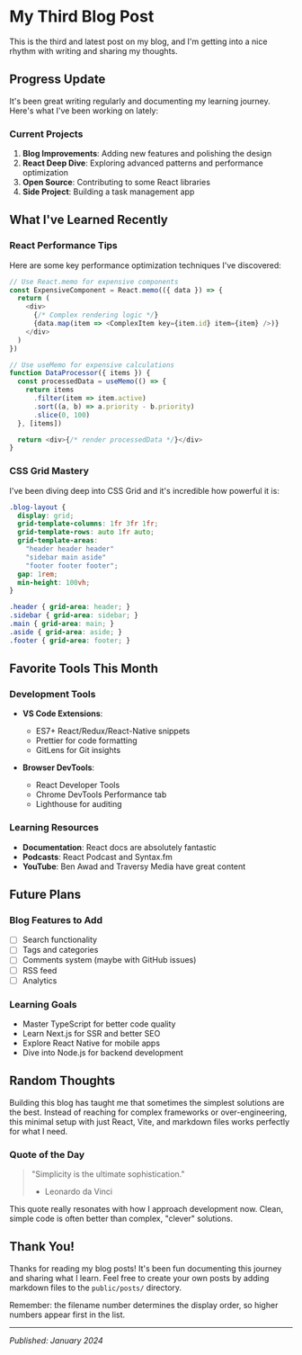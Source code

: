 # My Third Blog Post

This is the third and latest post on my blog, and I'm getting into a nice rhythm with writing and sharing my thoughts.

## Progress Update

It's been great writing regularly and documenting my learning journey. Here's what I've been working on lately:

### Current Projects

1. **Blog Improvements**: Adding new features and polishing the design
2. **React Deep Dive**: Exploring advanced patterns and performance optimization  
3. **Open Source**: Contributing to some React libraries
4. **Side Project**: Building a task management app

## What I've Learned Recently

### React Performance Tips

Here are some key performance optimization techniques I've discovered:

```javascript
// Use React.memo for expensive components
const ExpensiveComponent = React.memo(({ data }) => {
  return (
    <div>
      {/* Complex rendering logic */}
      {data.map(item => <ComplexItem key={item.id} item={item} />)}
    </div>
  )
})

// Use useMemo for expensive calculations
function DataProcessor({ items }) {
  const processedData = useMemo(() => {
    return items
      .filter(item => item.active)
      .sort((a, b) => a.priority - b.priority)
      .slice(0, 100)
  }, [items])

  return <div>{/* render processedData */}</div>
}
```

### CSS Grid Mastery

I've been diving deep into CSS Grid and it's incredible how powerful it is:

```css
.blog-layout {
  display: grid;
  grid-template-columns: 1fr 3fr 1fr;
  grid-template-rows: auto 1fr auto;
  grid-template-areas:
    "header header header"
    "sidebar main aside"
    "footer footer footer";
  gap: 1rem;
  min-height: 100vh;
}

.header { grid-area: header; }
.sidebar { grid-area: sidebar; }
.main { grid-area: main; }
.aside { grid-area: aside; }
.footer { grid-area: footer; }
```

## Favorite Tools This Month

### Development Tools
- **VS Code Extensions**: 
  - ES7+ React/Redux/React-Native snippets
  - Prettier for code formatting
  - GitLens for Git insights
  
- **Browser DevTools**: 
  - React Developer Tools
  - Chrome DevTools Performance tab
  - Lighthouse for auditing

### Learning Resources
- **Documentation**: React docs are absolutely fantastic
- **Podcasts**: React Podcast and Syntax.fm
- **YouTube**: Ben Awad and Traversy Media have great content

## Future Plans

### Blog Features to Add
- [ ] Search functionality
- [ ] Tags and categories
- [ ] Comments system (maybe with GitHub issues)
- [ ] RSS feed
- [ ] Analytics

### Learning Goals
- Master TypeScript for better code quality
- Learn Next.js for SSR and better SEO
- Explore React Native for mobile apps
- Dive into Node.js for backend development

## Random Thoughts

Building this blog has taught me that sometimes the simplest solutions are the best. Instead of reaching for complex frameworks or over-engineering, this minimal setup with just React, Vite, and markdown files works perfectly for what I need.

### Quote of the Day

> "Simplicity is the ultimate sophistication." 
> - Leonardo da Vinci

This quote really resonates with how I approach development now. Clean, simple code is often better than complex, "clever" solutions.

## Thank You!

Thanks for reading my blog posts! It's been fun documenting this journey and sharing what I learn. Feel free to create your own posts by adding markdown files to the `public/posts/` directory.

Remember: the filename number determines the display order, so higher numbers appear first in the list.

---

*Published: January 2024* 